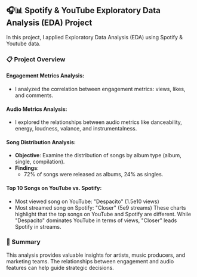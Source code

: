 ## 🎧📊 Spotify & YouTube Exploratory Data Analysis (EDA) Project

In this project, I applied Exploratory Data Analysis (EDA) using Spotify & Youtube data. 

### 📋 Project Overview

#### Engagement Metrics Analysis:
- I analyzed the correlation between engagement metrics: views, likes, and comments.

#### Audio Metrics Analysis:
- I explored the relationships between audio metrics like danceability, energy, loudness, valance, and instrumentalness.

#### Song Distribution Analysis:
- **Objective**: Examine the distribution of songs by album type (album, single, compilation).
- **Findings**:
    - 72% of songs were released as albums, 24% as singles.

#### Top 10 Songs on YouTube vs. Spotify:
- Most viewed song on YouTube: "Despacito" (1.5e10 views)
- Most streamed song on Spotify: "Closer" (5e9 streams)
These charts highlight that the top songs on YouTube and Spotify are different. While "Despacito" dominates YouTube in terms of views, "Closer" leads Spotify in streams.

### 🎯 Summary

This analysis provides valuable insights for artists, music producers, and marketing teams. The relationships between engagement and audio features can help guide strategic decisions.
